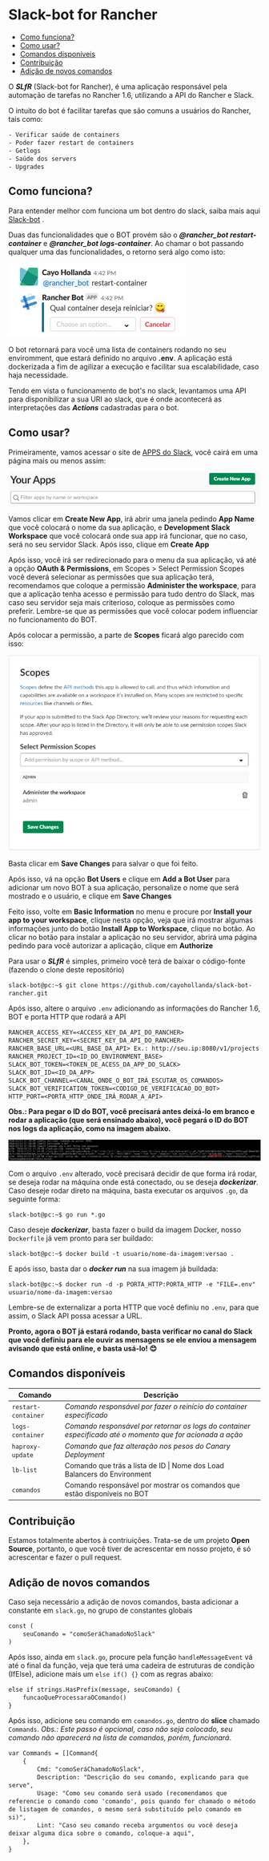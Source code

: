 # Slack-bot for Rancher

- [Como funciona?](#como-funciona)
- [Como usar?](#como-usar)
- [Comandos disponíveis](#comandos-disponíveis)
- [Contribuição](#contribuição)
- [Adição de novos comandos](#adição-de-novos-comandos)

O ***SLfR*** (Slack-bot for Rancher), é uma aplicação responsável pela automação de tarefas no Rancher 1.6, utilizando a API do Rancher e Slack.

O intuito do bot é facilitar tarefas que são comuns a usuários do Rancher, tais como: 

    - Verificar saúde de containers
    - Poder fazer restart de containers
    - Getlogs 
    - Saúde dos servers
    - Upgrades

## Como funciona?

Para entender melhor com funciona um bot dentro do slack, saiba mais aqui [Slack-bot](https://api.slack.com/bot-users) .

Duas das funcionalidades que o BOT provém são o ***@rancher_bot restart-container*** e ***@rancher_bot logs-container***. Ao chamar o bot passando qualquer uma das funcionalidades, o retorno será algo como isto: 

![restart_container](images/restart-container.png)

O bot retornará para você uma lista de containers rodando no seu enviromment, que estará definido no arquivo **.env**. 
A aplicação está dockerizada a fim de agilizar a execução e facilitar sua escalabilidade, caso haja necessidade.

Tendo em vista o funcionamento de bot's no slack, levantamos uma API para disponibilizar a sua URI ao slack, que é onde acontecerá as interpretações das ***Actions*** cadastradas para o bot.

## Como usar?

Primeiramente, vamos acessar o site de <a href="https://api.slack.com/apps" target="_blank">APPS do Slack</a>, você cairá em uma página mais ou menos assim:

![your_apps](images/your-apps.PNG)

Vamos clicar em **Create New App**, irá abrir uma janela pedindo **App Name** que você colocará o nome da sua aplicação, e **Development Slack Workspace** que você colocará onde sua app irá funcionar, que no caso, será no seu servidor Slack. Após isso, clique em **Create App**

Após isso, você irá ser redirecionado para o menu da sua aplicação, vá até a opção **OAuth & Permissions**, em Scopes > Select Permission Scopes você deverá selecionar as permissões que sua aplicação terá, recomendamos que coloque a permissão **Administer the workspace**, para que a aplicação tenha acesso e permissão para tudo dentro do Slack, mas caso seu servidor seja mais criterioso, coloque as permissões como preferir. Lembre-se que as permissões que você colocar podem influenciar no funcionamento do BOT.

Após colocar a permissão, a parte de **Scopes** ficará algo parecido com isso:

![permissions](images/permissions.PNG)

Basta clicar em **Save Changes** para salvar o que foi feito.

Após isso, vá na opção **Bot Users** e clique em **Add a Bot User** para adicionar um novo BOT à sua aplicação, personalize o nome que será mostrado e o usuário, e clique em **Save Changes**

Feito isso, volte em **Basic Information** no menu e procure por **Install your app to your workspace**, clique nesta opção, veja que irá mostrar algumas informações junto do botão **Install App to Workspace**, clique no botão. Ao clicar no botão para instalar a aplicação no seu servidor, abrirá uma página pedindo para você autorizar a aplicação, clique em **Authorize**

Para usar o ***SLfR*** é simples, primeiro você terá de baixar o código-fonte (fazendo o clone deste repositório)
```console
slack-bot@pc:~$ git clone https://github.com/cayohollanda/slack-bot-rancher.git
```
Após isso, altere o arquivo ```.env``` adicionando as informações do Rancher 1.6, BOT e porta HTTP que rodará a API
```properties
RANCHER_ACCESS_KEY=<ACCESS_KEY_DA_API_DO_RANCHER>
RANCHER_SECRET_KEY=<SECRET_KEY_DA_API_DO_RANCHER>
RANCHER_BASE_URL=<URL_BASE_DA_API> Ex.: http://seu.ip:8080/v1/projects
RANCHER_PROJECT_ID=<ID_DO_ENVIRONMENT_BASE>
SLACK_BOT_TOKEN=<TOKEN_DE_ACESS_DA_APP_DO_SLACK>
SLACK_BOT_ID=<ID_DA_APP>
SLACK_BOT_CHANNEL=<CANAL_ONDE_O_BOT_IRÁ_ESCUTAR_OS_COMANDOS>
SLACK_BOT_VERIFICATION_TOKEN=<CODIGO_DE_VERIFICACAO_DO_BOT>
HTTP_PORT=<PORTA_HTTP_ONDE_IRÁ_RODAR_A_API>
```

**Obs.: Para pegar o ID do BOT, você precisará antes deixá-lo em branco e rodar a aplicação (que será ensinado abaixo), você pegará o ID do BOT nos logs da aplicação, como na imagem abaixo.**

![id-bot](images/id-bot.PNG)

Com o arquivo ```.env``` alterado, você precisará decidir de que forma irá rodar, se deseja rodar na máquina onde está conectado, ou se deseja ***dockerizar***. Caso deseje rodar direto na máquina, basta executar os arquivos ```.go```, da seguinte forma:
```console
slack-bot@pc:~$ go run *.go
```
Caso deseje ***dockerizar***, basta fazer o build da imagem Docker, nosso ```Dockerfile``` já vem pronto para ser buildado:
```console
slack-bot@pc:~$ docker build -t usuario/nome-da-imagem:versao .
```
E após isso, basta dar o ***docker run*** na sua imagem já buildada:
```console
slack-bot@pc:~$ docker run -d -p PORTA_HTTP:PORTA_HTTP -e "FILE=.env" usuario/nome-da-imagem:versao
```
Lembre-se de externalizar a porta HTTP que você definiu no ```.env```, para que assim, o Slack API possa acessar a URL.

**Pronto, agora o BOT já estará rodando, basta verificar no canal do Slack que você definiu para ele ouvir as mensagens se ele enviou a mensagem avisando que está online, e basta usá-lo! :blush:**

## Comandos disponíveis

| Comando | Descrição |
| ------- | --------- |
| `restart-container` | *Comando responsável por fazer o reinício do container especificado* |
| `logs-container` | *Comando responsável por retornar os logs do container especificado até o momento que for acionada a ação* |
| `haproxy-update` | *Comando que faz alteração nos pesos do Canary Deployment* |
| `lb-list` | Comando que trás a lista de ID \| Nome dos Load Balancers do Environment |
| `comandos` | Comando responsável por mostrar os comandos que estão disponíveis no BOT |

## Contribuição
Estamos totalmente abertos à contriuições. Trata-se de um projeto **Open Source**, portanto, o que você tiver de acrescentar em nosso projeto, é só acrescentar e fazer o pull request.

## Adição de novos comandos
Caso seja necessário a adição de novos comandos, basta adicionar a constante em `slack.go`, no grupo de constantes globais
```golang
const (
	seuComando = "comoSeráChamadoNoSlack"
)
```
Após isso, ainda em `slack.go`, procure pela função `handleMessageEvent` vá até o final da função, veja que terá uma cadeira de estruturas de condição (IfElse), adicione mais um `else if() {}` com as regras abaixo:
```golang
else if strings.HasPrefix(message, seuComando) {
    funcaoQueProcessaraOComando()
}
```

Após isso, adicione seu comando em `comandos.go`, dentro do **slice** chamado `Commands`. *Obs.: Este passo é opcional, caso não seja colocado, seu comando não aparecerá na lista de comandos, porém, funcionará*.
```golang
var Commands = []Command{
    {
        Cmd: "comoSeráChamadoNoSlack",
        Description: "Descrição do seu comando, explicando para que serve",
        Usage: "Como seu comando será usado (recomendamos que referencie o comando como 'comando', pois quando for chamado o método de listagem de comandos, o mesmo será substituído pelo comando em si)",
        Lint: "Caso seu comando receba argumentos ou você deseja deixar alguma dica sobre o comando, coloque-a aqui",
    },
}
```
